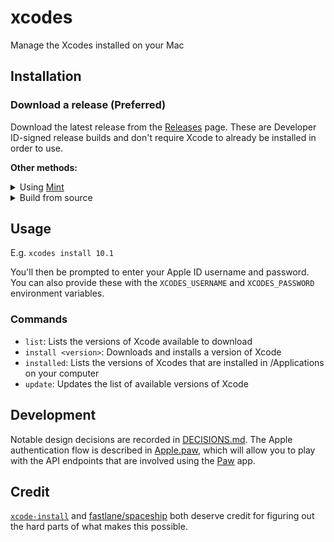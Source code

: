 # xcodes

Manage the Xcodes installed on your Mac

## Installation

### Download a release (Preferred)

Download the latest release from the [Releases](https://github.com/interstateone/xcodes/releases) page. These are Developer ID-signed release builds and don't require Xcode to already be installed in order to use.

**Other methods:**

<details>
<summary>Using <a href="https://github.com/yonaskolb/Mint">Mint</a></summary>

```sh
mint install interstateone/xcodes
```
</details>

<details>
<summary>Build from source</summary>

Building from source requires Xcode, so it's not an option for setting up a computer from scratch.

```sh
git clone https://github.com/interstateone/xcodes
cd xcodes
make install
# or, if /usr/local/ isn't in your PATH
PREFIX=/your/install/directory make install
```

While installing, you may get the following output:

```
swift build -Xswiftc "-target" -Xswiftc "x86_64-apple-macosx10.13"
error: terminated(72): xcrun --sdk macosx --find xctest output:

```

If that occurs, it means you need to select a version of Xcode. You can do this with `xcode-select` or by choosing a Command Line Tools option in Xcode's preferences Locations tab. 
</details>

## Usage

E.g. `xcodes install 10.1`

You'll then be prompted to enter your Apple ID username and password. You can also provide these with the `XCODES_USERNAME` and `XCODES_PASSWORD` environment variables.

### Commands

- `list`: Lists the versions of Xcode available to download
- `install <version>`: Downloads and installs a version of Xcode
- `installed`: Lists the versions of Xcodes that are installed in /Applications on your computer
- `update`: Updates the list of available versions of Xcode

## Development

Notable design decisions are recorded in [DECISIONS.md](./DECISIONS.md). The Apple authentication flow is described in [Apple.paw](./Apple.paw), which will allow you to play with the API endpoints that are involved using the [Paw](https://paw.cloud) app.

## Credit

[`xcode-install`](https://github.com/xcpretty/xcode-install) and [fastlane/spaceship](https://github.com/fastlane/fastlane/tree/master/spaceship) both deserve credit for figuring out the hard parts of what makes this possible.
